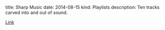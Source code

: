 title: Sharp Music
date: 2014-08-15
kind: Playlists
description: Ten tracks carved into and out of sound.

<a href="//www.youtube.com/embed/videoseries?list=PLM-aKZ8SpwXddvX7cnCGptz8fI6xivHtb"> Link </a>